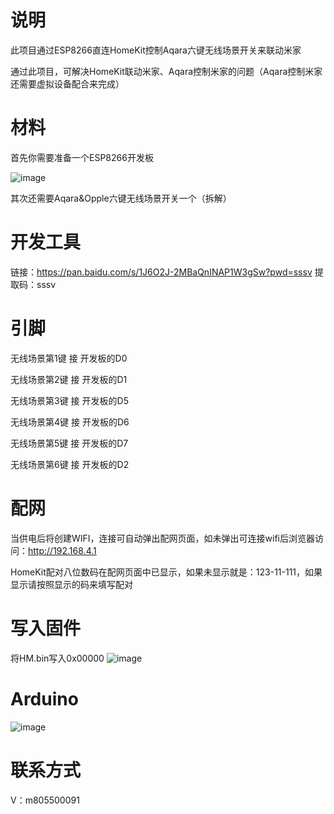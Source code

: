 # 说明
此项目通过ESP8266直连HomeKit控制Aqara六键无线场景开关来联动米家

通过此项目，可解决HomeKit联动米家、Aqara控制米家的问题（Aqara控制米家还需要虚拟设备配合来完成）


# 材料
首先你需要准备一个ESP8266开发板

![image](https://img.alicdn.com/imgextra/i4/2613443097/O1CN01Ku8MWj1YkTMVaa5GB_!!2613443097.jpg)


其次还需要Aqara&Opple六键无线场景开关一个（拆解）

# 开发工具
链接：https://pan.baidu.com/s/1J6O2J-2MBaQnINAP1W3gSw?pwd=sssv 
提取码：sssv

# 引脚
无线场景第1键  接  开发板的D0

无线场景第2键  接  开发板的D1

无线场景第3键  接  开发板的D5

无线场景第4键  接  开发板的D6

无线场景第5键  接  开发板的D7

无线场景第6键  接  开发板的D2


# 配网
当供电后将创建WIFI，连接可自动弹出配网页面，如未弹出可连接wifi后浏览器访问：http://192.168.4.1

HomeKit配对八位数码在配网页面中已显示，如果未显示就是：123-11-111，如果显示请按照显示的码来填写配对

# 写入固件
将HM.bin写入0x00000
![image](https://img.alicdn.com/imgextra/i1/2613443097/O1CN01CeiRWQ1YkTMf7g6cD_!!2613443097.png)

# Arduino
![image](https://img.alicdn.com/imgextra/i4/2164592911/O1CN01Kwq2g21XNHhCVy6Kb_!!2164592911.png)

# 联系方式
V：m805500091
